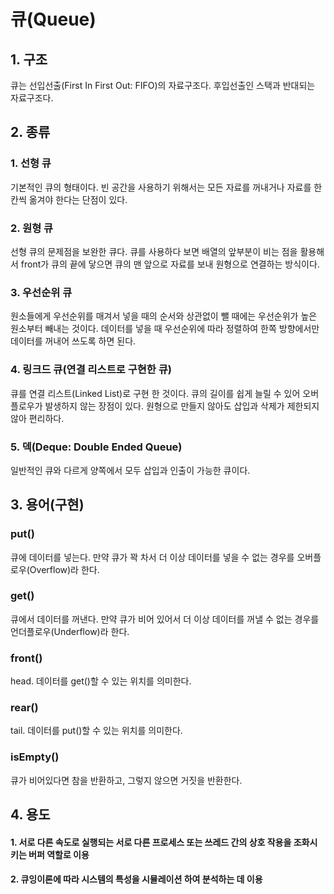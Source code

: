# 큐(Queue)

## 1. 구조

큐는 선입선출(First In First Out: FIFO)의 자료구조다. 후입선출인 스택과 반대되는 자료구조다.

## 2. 종류

### 1. 선형 큐

기본적인 큐의 형태이다. 빈 공간을 사용하기 위해서는 모든 자료를 꺼내거나 자료를 한 칸씩 옮겨야 한다는 단점이 있다.

### 2. 원형 큐

선형 큐의 문제점을 보완한 큐다. 큐를 사용하다 보면 배열의 앞부분이 비는 점을 활용해서 front가 큐의 끝에 닿으면 큐의 맨 앞으로 자료를 보내 원형으로 연결하는 방식이다.

### 3. 우선순위 큐

원소들에게 우선순위를 매겨서 넣을 때의 순서와 상관없이 뺄 때에는 우선순위가 높은 원소부터 빼내는 것이다. 데이터를 넣을 때 우선순위에 따라 정렬하여 한쪽 방향에서만 데이터를 꺼내어 쓰도록 하면 된다.

### 4. 링크드 큐(연결 리스트로 구현한 큐)

큐를 연결 리스트(Linked List)로 구현 한 것이다. 큐의 길이를 쉽게 늘릴 수 있어 오버플로우가 발생하지 않는 장점이 있다. 원형으로 만들지 않아도 삽입과 삭제가 제한되지 않아 편리하다.

### 5. 덱(Deque: Double Ended Queue)

일반적인 큐와 다르게 양쪽에서 모두 삽입과 인출이 가능한 큐이다.

## 3. 용어(구현)

### put()

큐에 데이터를 넣는다. 만약 큐가 꽉 차서 더 이상 데이터를 넣을 수 없는 경우를 오버플로우(Overflow)라 한다.

### get()

큐에서 데이터를 꺼낸다. 만약 큐가 비어 있어서 더 이상 데이터를 꺼낼 수 없는 경우를 언더플로우(Underflow)라 한다.

### front()

head. 데이터를 get()할 수 있는 위치를 의미한다.

### rear()

tail. 데이터를 put()할 수 있는 위치를 의미한다.

### isEmpty()

큐가 비어있다면 참을 반환하고, 그렇지 않으면 거짓을 반환한다.

## 4. 용도

#### 1. 서로 다른 속도로 실행되는 서로 다른 프로세스 또는 쓰레드 간의 상호 작용을 조화시키는 버퍼 역할로 이용

#### 2. 큐잉이론에 따라 시스템의 특성을 시뮬레이션 하여 분석하는 데 이용